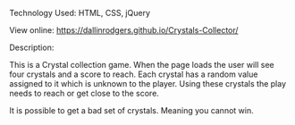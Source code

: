 Technology Used: HTML, CSS, jQuery

View online: https://dallinrodgers.github.io/Crystals-Collector/

Description:

This is a Crystal collection game. When the page loads the user will see four crystals and a score to reach. Each crystal has a random value assigned to it which is unknown to the player. Using these crystals the play needs to reach or get close to the score. 

It is possible to get a bad set of crystals. Meaning you cannot win.
